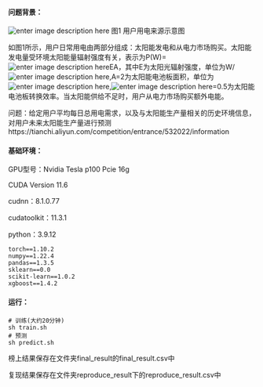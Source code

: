 #### 问题背景：

![enter image description here](https://img.alicdn.com/imgextra/i1/O1CN01veq6B820JjVW8C5Hv_!!6000000006829-2-tps-316-149.png)
图1 用户用电来源示意图

如图1所示，用户日常用电由两部分组成：太阳能发电和从电力市场购买。太阳能发电量受环境太阳能量辐射强度有关，表示为P(W)=![enter image description here](https://img.alicdn.com/imgextra/i3/O1CN012Hd3Ft1ghjx1iGj1C_!!6000000004174-2-tps-14-19.png)EA，其中E为太阳光辐射强度，单位为W/![enter image description here](https://img.alicdn.com/imgextra/i3/O1CN01gapQGm1cDjXXJ4ETU_!!6000000003567-2-tps-16-21.png),A=2为太阳能电池板面积，单位为![enter image description here](https://img.alicdn.com/imgextra/i3/O1CN01gapQGm1cDjXXJ4ETU_!!6000000003567-2-tps-16-21.png),![enter image description here](https://img.alicdn.com/imgextra/i3/O1CN012Hd3Ft1ghjx1iGj1C_!!6000000004174-2-tps-14-19.png)=0.5为太阳能电池板转换效率。当太阳能供给不足时，用户从电力市场购买额外电能。

问题：给定用户平均每日总用电需求，以及与太阳能生产量相关的历史环境信息，对用户未来太阳能生产量进行预测https://tianchi.aliyun.com/competition/entrance/532022/information

#### 基础环境：

GPU型号：Nvidia Tesla p100 Pcie 16g

CUDA Version 11.6

cudnn：8.1.0.77

cudatoolkit：11.3.1

python：3.9.12

```
torch==1.10.2
numpy==1.22.4
pandas==1.3.5
sklearn==0.0
scikit-learn==1.0.2
xgboost==1.4.2
```

#### 运行：

```shell
# 训练(大约20分钟)
sh train.sh
# 预测
sh predict.sh
```

榜上结果保存在文件夹final_result的final_result.csv中

复现结果保存在文件夹reproduce_result下的reproduce_result.csv中
